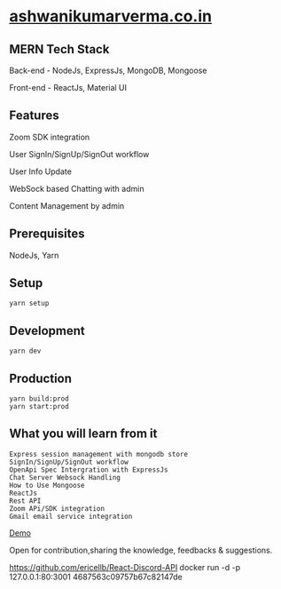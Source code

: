 # [ashwanikumarverma.co.in](http://ashwanikumarverma.co.in/)

## MERN Tech Stack

Back-end - NodeJs, ExpressJs, MongoDB, Mongoose

Front-end - ReactJs, Material UI

## Features

Zoom SDK integration

User SignIn/SignUp/SignOut workflow

User Info Update

WebSock based Chatting with admin

Content Management by admin

## Prerequisites

NodeJs, Yarn

## Setup

    yarn setup

## Development

    yarn dev

## Production

    yarn build:prod
    yarn start:prod

## What you will learn from it
    Express session management with mongodb store
    SignIn/SignUp/SignOut workflow
    OpenApi Spec Intergration with ExpressJs
    Chat Server Websock Handling
    How to Use Mongoose
    ReactJs
    Rest API
    Zoom APi/SDK integration
    Gmail email service integration

[Demo](http://ashwanikumarverma.co.in/)

Open for contribution,sharing the knowledge, feedbacks & suggestions.

<https://github.com/ericellb/React-Discord-API>
docker run -d -p 127.0.0.1:80:3001 4687563c09757b67c82147de
